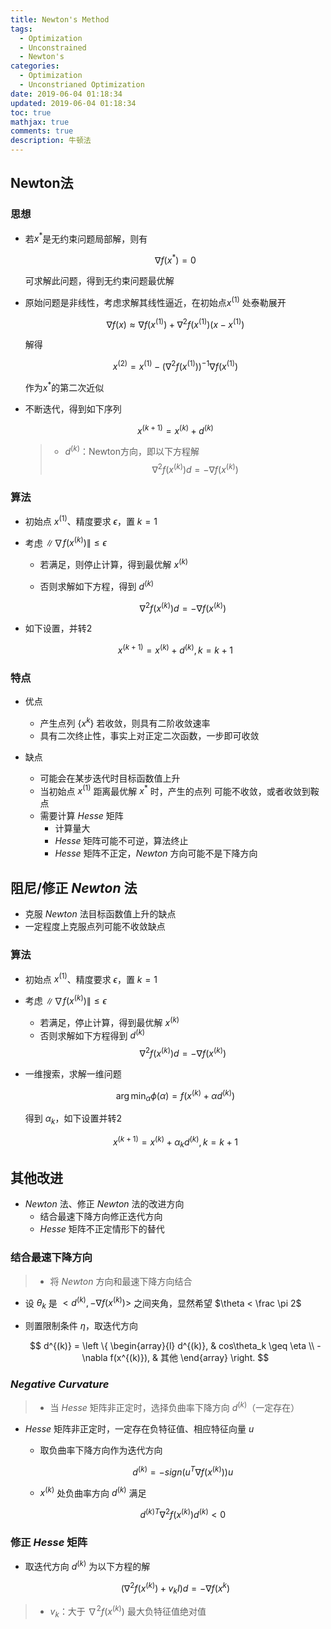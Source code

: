```yaml
---
title: Newton's Method
tags:
  - Optimization
  - Unconstrained
  - Newton's
categories:
  - Optimization
  - Unconstrianed Optimization
date: 2019-06-04 01:18:34
updated: 2019-06-04 01:18:34
toc: true
mathjax: true
comments: true
description: 牛顿法
---
```


##	Newton法

###	思想

-	若$x^{ * }$是无约束问题局部解，则有

	$$\nabla f(x^{ * }) = 0$$

	可求解此问题，得到无约束问题最优解

-	原始问题是非线性，考虑求解其线性逼近，在初始点$x^{(1)}$
	处泰勒展开

	$$
	\nabla f(x) \approx \nabla f(x^{(1)})
		+ \nabla^2 f(x^{(1)})(x - x^{(1)})
	$$

	解得

	$$
	x^{(2)} = x^{(1)} - (\nabla^2 f(x^{(1)}))^{-1}
		\nabla f(x^{(1)})
	$$

	作为$x^{ * }$的第二次近似

-	不断迭代，得到如下序列

	$$
	x^{(k+1)} = x^{(k)} + d^{(k)}
	$$

	> - $d^{(k)}$：Newton方向，即以下方程解
		$$
		\nabla^2 f(x^{(k)}) d = -\nabla
			f(x^{(k)})
		$$

###	算法

-	初始点 $x^{(1)}$、精度要求 $\epsilon$，置 $k=1$

-	考虑 $\|\nabla f(x^{(k)})\| \leq \epsilon$
	-	若满足，则停止计算，得到最优解 $x^{(k)}$
	-	否则求解如下方程，得到 $d^{(k)}$

		$$
		\nabla^2 f(x^{(k)}) d = -\nabla f(x^{(k)})
		$$

-	如下设置，并转2

	$$x^{(k+1)} = x^{(k)} + d^{(k)}, k = k+1$$

###	特点

-	优点
	-	产生点列 $\{x^{k}\}$ 若收敛，则具有二阶收敛速率
	-	具有二次终止性，事实上对正定二次函数，一步即可收敛

-	缺点
	-	可能会在某步迭代时目标函数值上升
	-	当初始点 $x^{(1)}$ 距离最优解 $x^{ * }$ 时，产生的点列
		可能不收敛，或者收敛到鞍点
	-	需要计算 *Hesse* 矩阵
		-	计算量大
		-	*Hesse* 矩阵可能不可逆，算法终止
		-	*Hesse* 矩阵不正定，*Newton* 方向可能不是下降方向

##	阻尼/修正 *Newton* 法

-	克服 *Newton* 法目标函数值上升的缺点
-	一定程度上克服点列可能不收敛缺点

###	算法

-	初始点 $x^{(1)}$、精度要求 $\epsilon$，置 $k=1$

-	考虑 $\|\nabla f(x^{(k)})\| \leq \epsilon$
	-	若满足，停止计算，得到最优解 $x^{(k)}$
	-	否则求解如下方程得到 $d^{(k)}$
		$$
		\nabla^2 f(x^{(k)}) d = -\nabla f(x^{(k)})
		$$

-	一维搜索，求解一维问题

	$$
	\arg\min_{\alpha} \phi(\alpha) = f(x^{(k)} + \alpha d^{(k)})
	$$

	得到 $\alpha_k$，如下设置并转2

	$$
	x^{(k+1)} = x^{(k)} + \alpha_k d^{(k)}, k = k+1
	$$

##	其他改进

-	*Newton* 法、修正 *Newton* 法的改进方向
	-	结合最速下降方向修正迭代方向
	-	*Hesse* 矩阵不正定情形下的替代

###	结合最速下降方向

> - 将 *Newton* 方向和最速下降方向结合

-	设 $\theta_k$ 是 $<d^{(k)}, -\nabla f(x^{(k)})>$ 之间夹角，显然希望 $\theta < \frac \pi 2$

-	则置限制条件 $\eta$，取迭代方向

	$$
	d^{(k)} = \left \{ \begin{array}{l}
		d^{(k)}, & cos\theta_k \geq \eta \\
		-\nabla f(x^{(k)}), & 其他
	\end{array} \right.
	$$

###	*Negative Curvature*

> - 当 *Hesse* 矩阵非正定时，选择负曲率下降方向 $d^{(k)}$（一定存在）

-	*Hesse* 矩阵非正定时，一定存在负特征值、相应特征向量 $u$

	-	取负曲率下降方向作为迭代方向

		$$
		d^{(k)} = -sign(u^T \nabla f(x^{(k)})) u
		$$

	-	$x^{(k)}$ 处负曲率方向 $d^{(k)}$ 满足

		$$
		{d^{(k)}}^T \nabla^2 f(x^{(k)}) d^{(k)} < 0
		$$

###	修正 *Hesse* 矩阵

-	取迭代方向 $d^{(k)}$ 为以下方程的解

	$$
	(\nabla^2 f(x^{(k)}) + v_k I) d = -\nabla f(x^{k})
	$$

> - $v_k$：大于 $\nabla^2 f(x^{(k)})$ 最大负特征值绝对值


